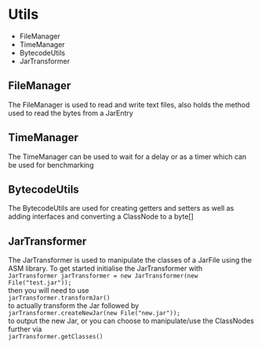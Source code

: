 <h1>Utils</h1>
<ul>
<li>FileManager</li>
<li>TimeManager</li>
<li>BytecodeUtils</li>
<li>JarTransformer</li>
</ul>
<h2>FileManager</h2>
The FileManager is used to read and write text files, also holds the method used to read the bytes from a JarEntry
<h2>TimeManager</h2>
The TimeManager can be used to wait for a delay or as a timer which can be used for benchmarking
<h2>BytecodeUtils</h2>
The BytecodeUtils are used for creating getters and setters as well as adding interfaces and converting a ClassNode to a byte[]
<h2>JarTransformer</h2>
The JarTransformer is used to manipulate the classes of a JarFile using the ASM library. To get started initialise the JarTransformer with
<br /><code>JarTransformer jarTransformer = new JarTransformer(new File("test.jar"));</code><br />
then you will need to use
<br /><code>jarTransformer.transformJar()</code><br />
to actually transform the Jar followed by
<br /><code>jarTransformer.createNewJar(new File("new.jar"));</code><br />
to output the new Jar, or you can choose to manipulate/use the ClassNodes further via
<br /><code>jarTransformer.getClasses()</code>